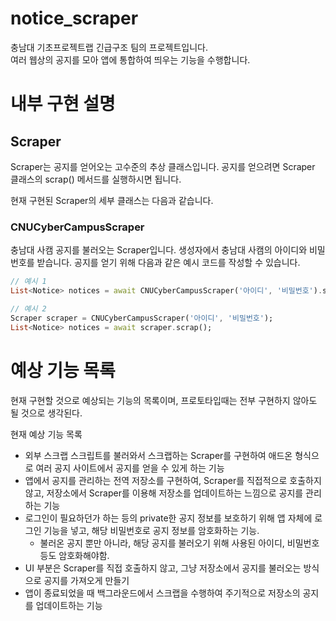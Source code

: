 # notice_scraper

충남대 기초프로젝트랩 긴급구조 팀의 프로젝트입니다.\
여러 웹상의 공지를 모아 앱에 통합하여 띄우는 기능을 수행합니다. 

# 내부 구현 설명

## Scraper

Scraper는 공지를 얻어오는 고수준의 추상 클래스입니다.
공지를 얻으려면 Scraper 클래스의 scrap() 메서드를 실행하시면 됩니다.

현재 구현된 Scraper의 세부 클래스는 다음과 같습니다.

### CNUCyberCampusScraper

충남대 사캠 공지를 불러오는 Scraper입니다. 생성자에서 충남대 사캠의 아이디와 비밀번호를 받습니다. 공지를 얻기 위해 다음과 같은 예시 코드를 작성할 수 있습니다.

```dart
// 예시 1
List<Notice> notices = await CNUCyberCampusScraper('아이디', '비밀번호').scrap();

// 예시 2
Scraper scraper = CNUCyberCampusScraper('아이디', '비밀번호');
List<Notice> notices = await scraper.scrap();
```

# 예상 기능 목록

현재 구현할 것으로 예상되는 기능의 목록이며, 프로토타입때는 전부 구현하지 않아도 될 것으로 생각된다.

현재 예상 기능 목록
- 외부 스크랩 스크립트를 불러와서 스크랩하는 Scraper를 구현하여 애드온 형식으로 여러 공지 사이트에서 공지를 얻을 수 있게 하는 기능
- 앱에서 공지를 관리하는 전역 저장소를 구현하여, Scraper를 직접적으로 호출하지 않고, 저장소에서 Scraper를 이용해 저장소를 업데이트하는 느낌으로 공지를 관리하는 기능
- 로그인이 필요하던가 하는 등의 private한 공지 정보를 보호하기 위해 앱 자체에 로그인 기능을 넣고, 해당 비밀번호로 공지 정보를 암호화하는 기능.
    - 불러온 공지 뿐만 아니라, 해당 공지를 불러오기 위해 사용된 아이디, 비밀번호 등도 암호화해야함.
- UI 부분은 Scraper를 직접 호출하지 않고, 그냥 저장소에서 공지를 불러오는 방식으로 공지를 가져오게 만들기
- 앱이 종료되었을 때 백그라운드에서 스크랩을 수행하여 주기적으로 저장소의 공지를 업데이트하는 기능